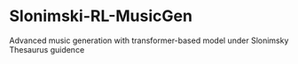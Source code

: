 # Slonimski-RL-MusicGen
Advanced music generation with transformer-based model under Slonimsky Thesaurus guidence
